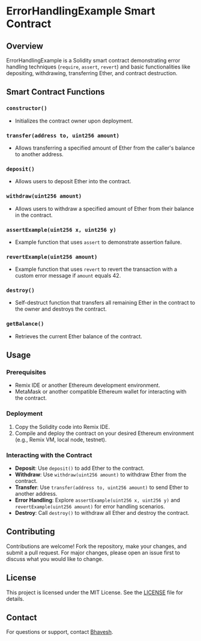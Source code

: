 # ErrorHandlingExample Smart Contract

## Overview

ErrorHandlingExample is a Solidity smart contract demonstrating error handling techniques (`require`, `assert`, `revert`) and basic functionalities like depositing, withdrawing, transferring Ether, and contract destruction.

## Smart Contract Functions

### `constructor()`

- Initializes the contract owner upon deployment.

### `transfer(address to, uint256 amount)`

- Allows transferring a specified amount of Ether from the caller's balance to another address.

### `deposit()`

- Allows users to deposit Ether into the contract.

### `withdraw(uint256 amount)`

- Allows users to withdraw a specified amount of Ether from their balance in the contract.

### `assertExample(uint256 x, uint256 y)`

- Example function that uses `assert` to demonstrate assertion failure.

### `revertExample(uint256 amount)`

- Example function that uses `revert` to revert the transaction with a custom error message if `amount` equals 42.

### `destroy()`

- Self-destruct function that transfers all remaining Ether in the contract to the owner and destroys the contract.

### `getBalance()`

- Retrieves the current Ether balance of the contract.

## Usage

### Prerequisites

- Remix IDE or another Ethereum development environment.
- MetaMask or another compatible Ethereum wallet for interacting with the contract.

### Deployment

1. Copy the Solidity code into Remix IDE.
2. Compile and deploy the contract on your desired Ethereum environment (e.g., Remix VM, local node, testnet).

### Interacting with the Contract

- **Deposit**: Use `deposit()` to add Ether to the contract.
- **Withdraw**: Use `withdraw(uint256 amount)` to withdraw Ether from the contract.
- **Transfer**: Use `transfer(address to, uint256 amount)` to send Ether to another address.
- **Error Handling**: Explore `assertExample(uint256 x, uint256 y)` and `revertExample(uint256 amount)` for error handling scenarios.
- **Destroy**: Call `destroy()` to withdraw all Ether and destroy the contract.

## Contributing

Contributions are welcome! Fork the repository, make your changes, and submit a pull request. For major changes, please open an issue first to discuss what you would like to change.

## License

This project is licensed under the MIT License. See the [LICENSE](LICENSE) file for details.

## Contact

For questions or support, contact [Bhavesh](bhattbhavesh490@gmail.com).
